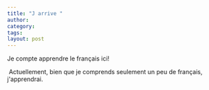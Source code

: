 ```yaml
---
title: "J arrive "
author:
category: 
tags: 
layout: post
---
```

Je compte apprendre le français ici!

 Actuellement, bien que je comprends seulement un peu de français, j'apprendrai.

 

